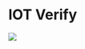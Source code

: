 # IOT Verify
  <img src="https://firebasestorage.googleapis.com/v0/b/hinh-6eaf7.appspot.com/o/8fefa68508ffefa1b6ee.jpg?alt=media&token=de69b80a-977f-4c4a-ac58-3b08d9944cc4">

